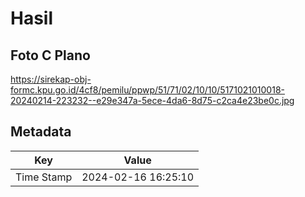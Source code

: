 # Hasil

## Foto C Plano

https://sirekap-obj-formc.kpu.go.id/4cf8/pemilu/ppwp/51/71/02/10/10/5171021010018-20240214-223232--e29e347a-5ece-4da6-8d75-c2ca4e23be0c.jpg


## Metadata

| Key        | Value               |
| ---------- | ------------------- |
| Time Stamp | 2024-02-16 16:25:10 |



